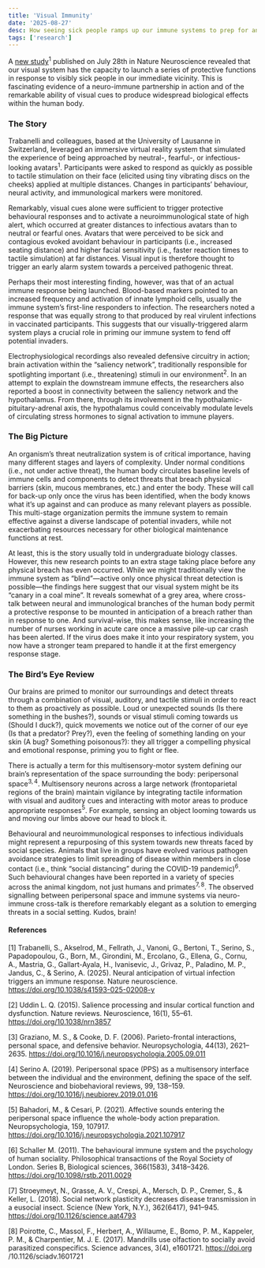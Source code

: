 ```yaml
---
title: 'Visual Immunity'
date: '2025-08-27'
desc: How seeing sick people ramps up our immune systems to prep for an invasion
tags: ['research']
---
```



A [new study](https://www.nature.com/articles/s41593-025-02008-y)$^1$ published on July 28th in Nature Neuroscience revealed that our visual system has the capacity to launch a series of protective functions in response to visibly sick people in our immediate vicinity. This is fascinating evidence of a neuro-immune partnership in action and of the remarkable ability of visual cues to produce widespread biological effects within the human body.


### The Story

Trabanelli and colleagues, based at the University of Lausanne in Switzerland, leveraged an immersive virtual reality system that simulated the experience of being approached by neutral-, fearful-, or infectious-looking avatars$^1$. Participants were asked to respond as quickly as possible to tactile stimulation on their face (elicited using tiny vibrating discs on the cheeks) applied at multiple distances. Changes in participants’ behaviour, neural activity, and immunological markers were monitored.

Remarkably, visual cues alone were sufficient to trigger protective behavioural responses and to activate a neuroimmunological state of high alert, which occurred at greater distances to infectious avatars than to neutral or fearful ones. Avatars that were perceived to be sick and contagious evoked avoidant behaviour in participants (i.e., increased seating distance) and higher facial sensitivity (i.e., faster reaction times to tactile simulation) at far distances. Visual input is therefore thought to trigger an early alarm system towards a perceived pathogenic threat.

Perhaps their most interesting finding, however, was that of an actual immune response being launched. Blood-based markers pointed to an increased frequency and activation of innate lymphoid cells, usually the immune system’s first-line responders to infection. The researchers noted a response that was equally strong to that produced by real virulent infections in vaccinated participants. This suggests that our visually-triggered alarm system plays a crucial role in priming our immune system to fend off potential invaders.

Electrophysiological recordings also revealed defensive circuitry in action; brain activation within the “saliency network”, traditionally responsible for spotlighting important (i.e., threatening) stimuli in our environment$^2$. In an attempt to explain the downstream immune effects, the researchers also reported a boost in connectivity between the saliency network and the hypothalamus. From there, through its involvement in the hypothalamic-pituitary-adrenal axis, the hypothalamus could conceivably modulate levels of circulating stress hormones to signal activation to immune players.

### The Big Picture

An organism’s threat neutralization system is of critical importance, having many different stages and layers of complexity. Under normal conditions (i.e., not under active threat), the human body circulates baseline levels of immune cells and components to detect threats that breach physical barriers (skin, mucous membranes, etc.) and enter the body. These will call for back-up only once the virus has been identified, when the body knows what it’s up against and can produce as many relevant players as possible. This multi-stage organization permits the immune system to remain effective against a diverse landscape of potential invaders, while not exacerbating resources necessary for other biological maintenance functions at rest.

At least, this is the story usually told in undergraduate biology classes. However, this new research points to an extra stage taking place before any physical breach has even occurred. While we might traditionally view the immune system as “blind”—active only once physical threat detection is possible—the findings here suggest that our visual system might be its “canary in a coal mine”. It reveals somewhat of a grey area, where cross-talk between neural and immunological branches of the human body permit a protective response to be mounted in anticipation of a breach rather than in response to one. And survival-wise, this makes sense, like increasing the number of nurses working in acute care once a massive pile-up car crash has been alerted. If the virus does make it into your respiratory system, you now have a stronger team prepared to handle it at the first emergency response stage.

### The Bird’s Eye Review

Our brains are primed to monitor our surroundings and detect threats through a combination of visual, auditory, and tactile stimuli in order to react to them as proactively as possible. Loud or unexpected sounds (Is there something in the bushes?), sounds or visual stimuli coming towards us (Should I duck?), quick movements we notice out of the corner of our eye (Is that a predator? Prey?), even the feeling of something landing on your skin (A bug? Something poisonous?): they all trigger a compelling physical and emotional response, priming you to fight or flee.

There is actually a term for this multisensory-motor system defining our brain’s representation of the space surrounding the body: peripersonal space$^{3,4}$. Multisensory neurons across a large network (frontoparietal regions of the brain) maintain vigilance by integrating tactile information with visual and auditory cues and interacting with motor areas to produce appropriate responses$^5$. For example, sensing an object looming towards us and moving our limbs above our head to block it.

Behavioural and neuroimmunological responses to infectious individuals might represent a repurposing of this system towards new threats faced by social species. Animals that live in groups have evolved various pathogen avoidance strategies to limit spreading of disease within members in close contact (i.e., think “social distancing” during the COVID-19 pandemic)$^6$. Such behavioural changes have been reported in a variety of species across the animal kingdom, not just humans and primates$^{7,8}$. The observed signalling between peripersonal space and immune systems via neuro-immune cross-talk is therefore remarkably elegant as a solution to emerging threats in a social setting. Kudos, brain!

#### References

[1] Trabanelli, S., Akselrod, M., Fellrath, J., Vanoni, G., Bertoni, T., Serino, S., Papadopoulou, G., Born, M., Girondini, M., Ercolano, G., Ellena, G., Cornu, A., Mastria, G., Gallart-Ayala, H., Ivanisevic, J., Grivaz, P., Paladino, M. P., Jandus, C., & Serino, A. (2025). Neural anticipation of virtual infection triggers an immune response. Nature neuroscience. https://doi.org/10.1038/s41593-025-02008-y

[2] Uddin L. Q. (2015). Salience processing and insular cortical function and dysfunction. Nature reviews. Neuroscience, 16(1), 55–61. https://doi.org/10.1038/nrn3857

[3] Graziano, M. S., & Cooke, D. F. (2006). Parieto-frontal interactions, personal space, and defensive behavior. Neuropsychologia, 44(13), 2621–2635. https://doi.org/10.1016/j.neuropsychologia.2005.09.011

[4] Serino A. (2019). Peripersonal space (PPS) as a multisensory interface between the individual and the environment, defining the space of the self. Neuroscience and biobehavioral reviews, 99, 138–159. https://doi.org/10.1016/j.neubiorev.2019.01.016

[5] Bahadori, M., & Cesari, P. (2021). Affective sounds entering the peripersonal space influence the whole-body action preparation. Neuropsychologia, 159, 107917. https://doi.org/10.1016/j.neuropsychologia.2021.107917

[6] Schaller M. (2011). The behavioural immune system and the psychology of human sociality. Philosophical transactions of the Royal Society of London. Series B, Biological sciences, 366(1583), 3418–3426. https://doi.org/10.1098/rstb.2011.0029

[7] Stroeymeyt, N., Grasse, A. V., Crespi, A., Mersch, D. P., Cremer, S., & Keller, L. (2018). Social network plasticity decreases disease transmission in a eusocial insect. Science (New York, N.Y.), 362(6417), 941–945. https://doi.org/10.1126/science.aat4793

[8] Poirotte, C., Massol, F., Herbert, A., Willaume, E., Bomo, P. M., Kappeler, P. M., & Charpentier, M. J. E. (2017). Mandrills use olfaction to socially avoid parasitized conspecifics. Science advances, 3(4), e1601721. https://doi.org /10.1126/sciadv.1601721